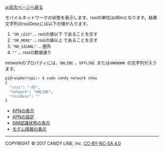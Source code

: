 [🔙目次ページへ戻る](README.md)

モバイルネットワークの状態を表示します。rssiの単位はdBmとなります。結果文字列のrssiDescには以下の値が入ります。

1. `"OR_LESS"` ... rssiの値以下 であることを示す
1. `"OR_MORE"` ... rssiの値以上 であることを示す
1. `"NO_SIGANL"` ... 圏外
1. `""` ... rssiの数値通り

networkのプロパティには、`ONLINE `、`OFFLINE `または`UNKNOWN `の文字列が入ります。

```bash
pi@raspberrypi:~ $ sudo candy network show
{
  "rssi": "-85",
  "network": "ONLINE",
  "rssiDesc": ""
}
```

* [APNの表示](APNの表示.md)
* [APNの設定](APNの設定.md)
* [SIM認識状態の表示](SIM認識状態の表示.md)
* [モデム情報の表示](モデム情報の表示.md)

---
COPYRIGHT © 2017 CANDY LINE, Inc. [CC-BY-NC-SA 4.0](https://creativecommons.org/licenses/by-nc-sa/4.0/)
